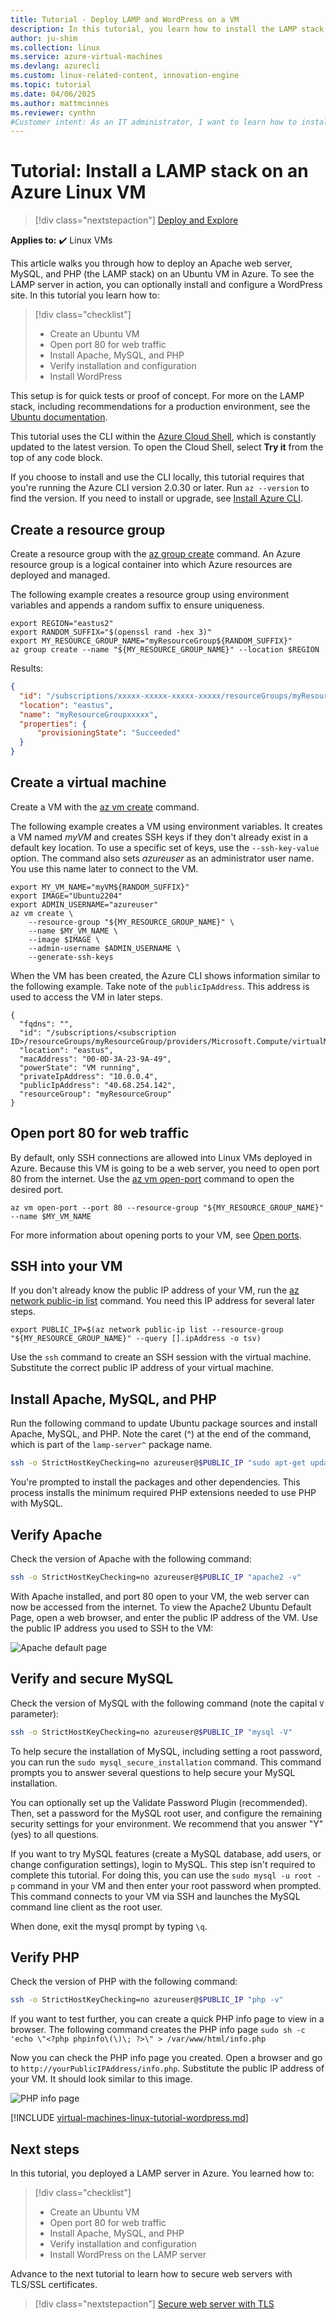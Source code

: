 ```yaml
---
title: Tutorial - Deploy LAMP and WordPress on a VM
description: In this tutorial, you learn how to install the LAMP stack, and WordPress, on a Linux virtual machine in Azure.
author: ju-shim 
ms.collection: linux
ms.service: azure-virtual-machines
ms.devlang: azurecli
ms.custom: linux-related-content, innovation-engine
ms.topic: tutorial
ms.date: 04/06/2025
ms.author: mattmcinnes
ms.reviewer: cynthn
#Customer intent: As an IT administrator, I want to learn how to install the LAMP stack so that I can quickly prepare a Linux VM to run web applications.
---
```


# Tutorial: Install a LAMP stack on an Azure Linux VM

> [!div class="nextstepaction"]
> [Deploy and Explore](https://go.microsoft.com/fwlink/?linkid=2321739)

**Applies to:** :heavy_check_mark: Linux VMs

This article walks you through how to deploy an Apache web server, MySQL, and PHP (the LAMP stack) on an Ubuntu VM in Azure. To see the LAMP server in action, you can optionally install and configure a WordPress site. In this tutorial you learn how to:

> [!div class="checklist"]
> * Create an Ubuntu VM
> * Open port 80 for web traffic
> * Install Apache, MySQL, and PHP
> * Verify installation and configuration
> * Install WordPress

This setup is for quick tests or proof of concept. For more on the LAMP stack, including recommendations for a production environment, see the [Ubuntu documentation](https://help.ubuntu.com/community/ApacheMySQLPHP).

This tutorial uses the CLI within the [Azure Cloud Shell](/azure/cloud-shell/overview), which is constantly updated to the latest version. To open the Cloud Shell, select **Try it** from the top of any code block.

If you choose to install and use the CLI locally, this tutorial requires that you're running the Azure CLI version 2.0.30 or later. Run `az --version` to find the version. If you need to install or upgrade, see [Install Azure CLI]( /cli/azure/install-azure-cli).

## Create a resource group

Create a resource group with the [az group create](/cli/azure/group) command. An Azure resource group is a logical container into which Azure resources are deployed and managed.

The following example creates a resource group using environment variables and appends a random suffix to ensure uniqueness.

```azurecli-interactive
export REGION="eastus2"
export RANDOM_SUFFIX="$(openssl rand -hex 3)"
export MY_RESOURCE_GROUP_NAME="myResourceGroup${RANDOM_SUFFIX}"
az group create --name "${MY_RESOURCE_GROUP_NAME}" --location $REGION
```

Results:

<!-- expected_similarity=0.3 -->

```JSON
{
  "id": "/subscriptions/xxxxx-xxxxx-xxxxx-xxxxx/resourceGroups/myResourceGroupxxxxx",
  "location": "eastus",
  "name": "myResourceGroupxxxxx",
  "properties": {
      "provisioningState": "Succeeded"
  }
}
```

## Create a virtual machine

Create a VM with the [az vm create](/cli/azure/vm) command.

The following example creates a VM using environment variables. It creates a VM named *myVM* and creates SSH keys if they don't already exist in a default key location. To use a specific set of keys, use the `--ssh-key-value` option. The command also sets *azureuser* as an administrator user name. You use this name later to connect to the VM.

```azurecli-interactive
export MY_VM_NAME="myVM${RANDOM_SUFFIX}"
export IMAGE="Ubuntu2204"
export ADMIN_USERNAME="azureuser"
az vm create \
    --resource-group "${MY_RESOURCE_GROUP_NAME}" \
    --name $MY_VM_NAME \
    --image $IMAGE \
    --admin-username $ADMIN_USERNAME \
    --generate-ssh-keys
```

When the VM has been created, the Azure CLI shows information similar to the following example. Take note of the `publicIpAddress`. This address is used to access the VM in later steps.

```output
{
  "fqdns": "",
  "id": "/subscriptions/<subscription ID>/resourceGroups/myResourceGroup/providers/Microsoft.Compute/virtualMachines/myVM",
  "location": "eastus",
  "macAddress": "00-0D-3A-23-9A-49",
  "powerState": "VM running",
  "privateIpAddress": "10.0.0.4",
  "publicIpAddress": "40.68.254.142",
  "resourceGroup": "myResourceGroup"
}
```

## Open port 80 for web traffic

By default, only SSH connections are allowed into Linux VMs deployed in Azure. Because this VM is going to be a web server, you need to open port 80 from the internet. Use the [az vm open-port](/cli/azure/vm) command to open the desired port.

```azurecli-interactive
az vm open-port --port 80 --resource-group "${MY_RESOURCE_GROUP_NAME}" --name $MY_VM_NAME
```

For more information about opening ports to your VM, see [Open ports](nsg-quickstart.md).

## SSH into your VM

If you don't already know the public IP address of your VM, run the [az network public-ip list](/cli/azure/network/public-ip) command. You need this IP address for several later steps.

```azurecli-interactive
export PUBLIC_IP=$(az network public-ip list --resource-group "${MY_RESOURCE_GROUP_NAME}" --query [].ipAddress -o tsv)
```

Use the `ssh` command to create an SSH session with the virtual machine. Substitute the correct public IP address of your virtual machine. 

## Install Apache, MySQL, and PHP

Run the following command to update Ubuntu package sources and install Apache, MySQL, and PHP. Note the caret (^) at the end of the command, which is part of the `lamp-server^` package name.

```bash
ssh -o StrictHostKeyChecking=no azureuser@$PUBLIC_IP "sudo apt-get update && sudo DEBIAN_FRONTEND=noninteractive apt-get -y install lamp-server^"
```

You're prompted to install the packages and other dependencies. This process installs the minimum required PHP extensions needed to use PHP with MySQL.

## Verify Apache

Check the version of Apache with the following command:
```bash
ssh -o StrictHostKeyChecking=no azureuser@$PUBLIC_IP "apache2 -v"
```

With Apache installed, and port 80 open to your VM, the web server can now be accessed from the internet. To view the Apache2 Ubuntu Default Page, open a web browser, and enter the public IP address of the VM. Use the public IP address you used to SSH to the VM:

![Apache default page][3]

## Verify and secure MySQL

Check the version of MySQL with the following command (note the capital `V` parameter):

```bash
ssh -o StrictHostKeyChecking=no azureuser@$PUBLIC_IP "mysql -V"
```

To help secure the installation of MySQL, including setting a root password, you can run the `sudo mysql_secure_installation` command. This command prompts you to answer several questions to help secure your MySQL installation. 

You can optionally set up the Validate Password Plugin (recommended). Then, set a password for the MySQL root user, and configure the remaining security settings for your environment. We recommend that you answer "Y" (yes) to all questions.

If you want to try MySQL features (create a MySQL database, add users, or change configuration settings), login to MySQL. This step isn't required to complete this tutorial. For doing this, you can use the `sudo mysql -u root -p` command in your VM and then enter your root password when prompted. This command connects to your VM via SSH and launches the MySQL command line client as the root user.

When done, exit the mysql prompt by typing `\q`.

## Verify PHP

Check the version of PHP with the following command:

```bash
ssh -o StrictHostKeyChecking=no azureuser@$PUBLIC_IP "php -v"
```

If you want to test further, you can create a quick PHP info page to view in a browser. The following command creates the PHP info page `sudo sh -c 'echo \"<?php phpinfo\(\)\; ?>\" > /var/www/html/info.php`

Now you can check the PHP info page you created. Open a browser and go to `http://yourPublicIPAddress/info.php`. Substitute the public IP address of your VM. It should look similar to this image.

![PHP info page][2]

[!INCLUDE [virtual-machines-linux-tutorial-wordpress.md](../includes/virtual-machines-linux-tutorial-wordpress.md)]

## Next steps

In this tutorial, you deployed a LAMP server in Azure. You learned how to:

> [!div class="checklist"]
> * Create an Ubuntu VM
> * Open port 80 for web traffic
> * Install Apache, MySQL, and PHP
> * Verify installation and configuration
> * Install WordPress on the LAMP server

Advance to the next tutorial to learn how to secure web servers with TLS/SSL certificates.

> [!div class="nextstepaction"]
> [Secure web server with TLS](tutorial-secure-web-server.md)

[2]: ./media/tutorial-lamp-stack/phpsuccesspage.png
[3]: ./media/tutorial-lamp-stack/apachesuccesspage.png